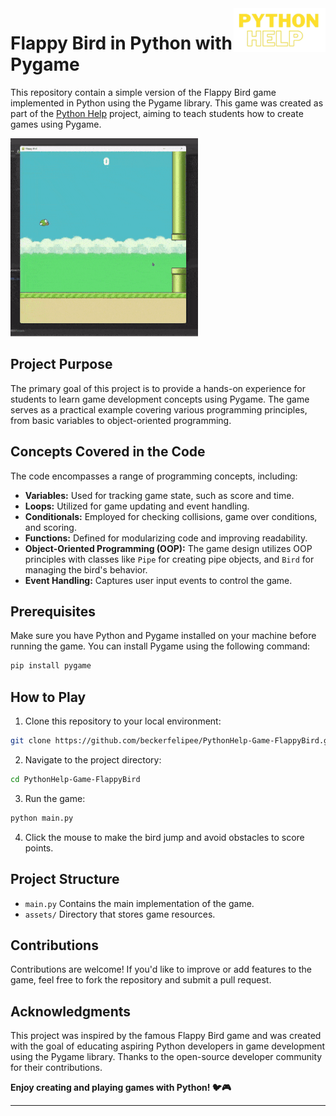 <a href="https://cdn.discordapp.com/attachments/770989141134671925/1160185849334464573/Python_help_-_Aulas_particulares.pdf?ex=6533be45&is=65214945&hm=677f726106df35d432bc6bc649894043d88e37f308f54047fed8e4c00b671dae&">
  <img align="right" alt="Python-help" height="70" src="https://raw.githubusercontent.com/beckerfelipee/ImagesDB/main/PythonHelp/PythonHelp.png">
</a>

# Flappy Bird in Python with Pygame

This repository contain a simple version of the Flappy Bird game implemented in Python using the Pygame library. This game was created as part of the [Python Help](https://cdn.discordapp.com/attachments/770989141134671925/1160185849334464573/Python_help_-_Aulas_particulares.pdf?ex=6533be45&is=65214945&hm=677f726106df35d432bc6bc649894043d88e37f308f54047fed8e4c00b671dae&) project, aiming to teach students how to create games using Pygame.

<img alt="FlappyBird" height="317" width="300" src="https://raw.githubusercontent.com/beckerfelipee/ImagesDB/main/FlappyBird/flappyb.gif">

## Project Purpose

The primary goal of this project is to provide a hands-on experience for students to learn game development concepts using Pygame. The game serves as a practical example covering various programming principles, from basic variables to object-oriented programming.

## Concepts Covered in the Code

The code encompasses a range of programming concepts, including:

- **Variables:** Used for tracking game state, such as score and time.
- **Loops:** Utilized for game updating and event handling.
- **Conditionals:** Employed for checking collisions, game over conditions, and scoring.
- **Functions:** Defined for modularizing code and improving readability.
- **Object-Oriented Programming (OOP):** The game design utilizes OOP principles with classes like `Pipe` for creating pipe objects, and `Bird` for managing the bird's behavior.
- **Event Handling:** Captures user input events to control the game.

## Prerequisites

Make sure you have Python and Pygame installed on your machine before running the game. You can install Pygame using the following command:

```bash
pip install pygame
```

## How to Play

1. Clone this repository to your local environment:

```bash
git clone https://github.com/beckerfelipee/PythonHelp-Game-FlappyBird.git
```

2. Navigate to the project directory:

```bash
cd PythonHelp-Game-FlappyBird
```

3. Run the game:

```bash
python main.py
```

4. Click the mouse to make the bird jump and avoid obstacles to score points.

## Project Structure

- `main.py` Contains the main implementation of the game.
- `assets/` Directory that stores game resources.

## Contributions

Contributions are welcome! If you'd like to improve or add features to the game, feel free to fork the repository and submit a pull request.

## Acknowledgments

This project was inspired by the famous Flappy Bird game and was created with the goal of educating aspiring Python developers in game development using the Pygame library. Thanks to the open-source developer community for their contributions.

**Enjoy creating and playing games with Python! 🐦🎮**

----

